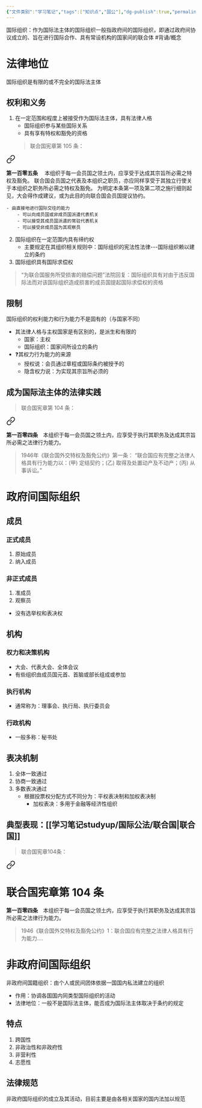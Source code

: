 ```yaml
---
{"文件类别":"学习笔记","tags":["知识点","国公"],"dg-publish":true,"permalink":"/学习笔记studyup/国际公法/国际组织/","dgPassFrontmatter":true,"created":"2024-09-23T21:21:16.668+08:00","updated":"2024-11-06T21:12:55.238+08:00"}
---
```


国际组织：作为国际法主体的国际组织一般指政府间的国际组织，即通过政府间协议成立的、旨在进行国际合作、具有常设机构的国家间的联合体 #背诵/概念 
# 法律地位
国际组织是有限的或不完全的国际法主体
## 权利和义务
1. 在一定范围和程度上被接受作为国际法主体，具有法律人格
	- 国际组织参与某些国际关系
	- 具有享有特权和豁免的资格
	>联合国宪章第 105 条：
<div class="transclusion internal-embed is-loaded"><a class="markdown-embed-link" href="//treaty//#t105" aria-label="Open link"><svg xmlns="http://www.w3.org/2000/svg" width="24" height="24" viewBox="0 0 24 24" fill="none" stroke="currentColor" stroke-width="2" stroke-linecap="round" stroke-linejoin="round" class="svg-icon lucide-link"><path d="M10 13a5 5 0 0 0 7.54.54l3-3a5 5 0 0 0-7.07-7.07l-1.72 1.71"></path><path d="M14 11a5 5 0 0 0-7.54-.54l-3 3a5 5 0 0 0 7.07 7.07l1.71-1.71"></path></svg></a><div class="markdown-embed">



**第一百零五条**　
本组织于每一会员国之领土内，应享受于达成其宗旨所必需之特权及豁免。
联合国会员国之代表及本组织之职员，亦应同样享受于其独立行使关于本组织之职务所必需之特权及豁免。
为明定本条第一项及第二项之施行细则起见，大会得作成建议，或为此目的向联合国会员国提议协约。 

</div></div>

	- 由直接地进行国际交往的能力
		- 可以向成员国或非成员国派遣代表机关
		- 可以接受其成员国派遣的常驻代表机关
		- 可以接受非成员国为其观察员
2. 国际组织在一定范围内具有缔约权
	- 主要规定在其组织相关规则中：国际组织的宪法性法律---国际组织赖以建立的条约
3. 国际组织具有国际求偿权
>“为联合国服务所受损害的赔偿问题”法院回复：国际组织具有对由于违反国际法而对该国际组织造成损害的成员国提起国际求偿权的资格
## 限制
国际组织的权利能力和行为能力不是固有的（与国家不同）
- 其法律人格与主权国家是有区别的，是派生和有限的
	- 国家：主权
	- 国际组织：国家间所设立的条约
- ❓其权力行为能力的来源
	- 授权说：会员通过章程或国际条约被授予的
	- 隐含权力说：为实现其宗旨所必须的
## 成为国际法主体的法律实践
>联合国宪章第 104 条：
<div class="transclusion internal-embed is-loaded"><a class="markdown-embed-link" href="//treaty//#t104" aria-label="Open link"><svg xmlns="http://www.w3.org/2000/svg" width="24" height="24" viewBox="0 0 24 24" fill="none" stroke="currentColor" stroke-width="2" stroke-linecap="round" stroke-linejoin="round" class="svg-icon lucide-link"><path d="M10 13a5 5 0 0 0 7.54.54l3-3a5 5 0 0 0-7.07-7.07l-1.72 1.71"></path><path d="M14 11a5 5 0 0 0-7.54-.54l-3 3a5 5 0 0 0 7.07 7.07l1.71-1.71"></path></svg></a><div class="markdown-embed">



**第一百零四条**　本组织于每一会员国之领土内，应享受于执行其职务及达成其宗旨所必需之法律行为能力。 

</div></div>


>1946年《联合国外交特权及豁免公约》第一条：
“联合国应有完整之法律人格具有行为能力以：(甲) 定结契约；(乙) 取得及处置动产及不动产；(丙) 从事诉讼。”
# 政府间国际组织
## 成员
### 正式成员
1. 原始成员
2. 纳入成员
### 非正式成员
1. 准成员
2. 观察员
- 没有选举权和表决权
## 机构
### 权力和决策机构
- 大会、代表大会、全体会议
- 有些组织由成员国元首、首脑或部长组成或参加
### 执行机构
- 通常称为：理事会、执行局、执行委员会
### 行政机构 
- 一般多称：秘书处
## 表决机制
1. 全体一致通过
2. 协商一致通过
3. 多数表决通过
	- 根据投票权分配方式不同分为：平权表决制和加权表决制
		- 加权表决：多用于金融等经济性组织
## 典型表现：[[学习笔记studyup/国际公法/联合国\|联合国]]
>联合国宪章104条：
<div class="transclusion internal-embed is-loaded"><a class="markdown-embed-link" href="//treaty//#t104" aria-label="Open link"><svg xmlns="http://www.w3.org/2000/svg" width="24" height="24" viewBox="0 0 24 24" fill="none" stroke="currentColor" stroke-width="2" stroke-linecap="round" stroke-linejoin="round" class="svg-icon lucide-link"><path d="M10 13a5 5 0 0 0 7.54.54l3-3a5 5 0 0 0-7.07-7.07l-1.72 1.71"></path><path d="M14 11a5 5 0 0 0-7.54-.54l-3 3a5 5 0 0 0 7.07 7.07l1.71-1.71"></path></svg></a><div class="markdown-embed">

<div class="markdown-embed-title">

# 联合国宪章第 104 条

</div>


**第一百零四条**　本组织于每一会员国之领土内，应享受于执行其职务及达成其宗旨所必需之法律行为能力。 

</div></div>


>1946《联合国外交特权及豁免公约》1：联合国应有完整之法律人格具有行为能力....
# 非政府间国际组织
非政府间国籍组织：由个人或民间团体依据一国国内私法建立的组织
- 作用：协调各国国内同类型国际组织的活动
- 法律地位：一般不是国际法主体，能否成为国际法主体取决于条约的规定
## 特点
1. 跨国性
2. 非政治性和非政府性
3. 非营利性
4. 志愿性
## 法律规范
非政府国际组织的成立及其活动，目前主要是由各相关国家的国内法加以规范
